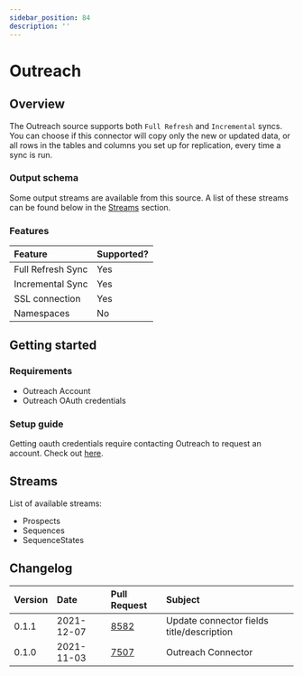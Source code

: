 ```yaml
---
sidebar_position: 84
description: ''
---
```


# Outreach

## Overview

The Outreach source supports both `Full Refresh` and `Incremental` syncs. You can choose if this connector will copy only the new or updated data, or all rows in the tables and columns you set up for replication, every time a sync is run.

### Output schema

Some output streams are available from this source. A list of these streams can be found below in the [Streams](outreach.md#streams) section.

### Features

| Feature | Supported? |
| :--- | :--- |
| Full Refresh Sync | Yes |
| Incremental Sync | Yes |
| SSL connection | Yes |
| Namespaces | No |

## Getting started

### Requirements

* Outreach Account
* Outreach OAuth credentials

### Setup guide

Getting oauth credentials require contacting Outreach to request an account. Check out [here](https://www.outreach.io/lp/watch-demo#request-demo).

## Streams

List of available streams:

* Prospects
* Sequences
* SequenceStates

## Changelog

| Version | Date       | Pull Request | Subject |
| :------ | :--------  | :-----       | :------ |
| 0.1.1   | 2021-12-07 | [8582](https://github.com/airbytehq/airbyte/pull/8582) | Update connector fields title/description |
| 0.1.0   | 2021-11-03 | [7507](https://github.com/airbytehq/airbyte/pull/7507) | Outreach Connector |
